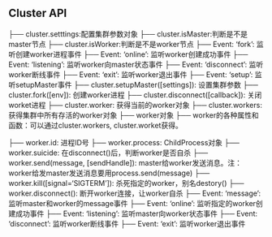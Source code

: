## Cluster API
├──  cluster.setttings:配置集群参数对象
├──  cluster.isMaster:判断是不是master节点
├──  cluster.isWorker:判断是不是worker节点
├──  Event: ‘fork’: 监听创建worker进程事件
├──  Event: ‘online’: 监听worker创建成功事件
├──  Event: ‘listening’: 监听worker向master状态事件
├──  Event: ‘disconnect’: 监听worker断线事件
├──  Event: ‘exit’: 监听worker退出事件
├──  Event: ‘setup’: 监听setupMaster事件
├──  cluster.setupMaster([settings]): 设置集群参数
├──  cluster.fork([env]): 创建worker进程
├──  cluster.disconnect([callback]): 关闭worket进程
├──  cluster.worker: 获得当前的worker对象
├──  cluster.workers: 获得集群中所有存活的worker对象
├──  worker对象
├──  worker的各种属性和函数：可以通过cluster.workers, cluster.worket获得。

├──  worker.id: 进程ID号
├──  worker.process: ChildProcess对象
├──  worker.suicide: 在disconnect()后，判断worker是否自杀
├──  worker.send(message, [sendHandle]): master给worker发送消息。注：worker给发master发送消息要用process.send(message)
├──  worker.kill([signal=‘SIGTERM’]): 杀死指定的worker，别名destory()
├──  worker.disconnect(): 断开worker连接，让worker自杀
├──  Event: ‘message’: 监听master和worker的message事件
├──  Event: ‘online’: 监听指定的worker创建成功事件
├──  Event: ‘listening’: 监听master向worker状态事件
├──  Event: ‘disconnect’: 监听worker断线事件
├──  Event: ‘exit’: 监听worker退出事件